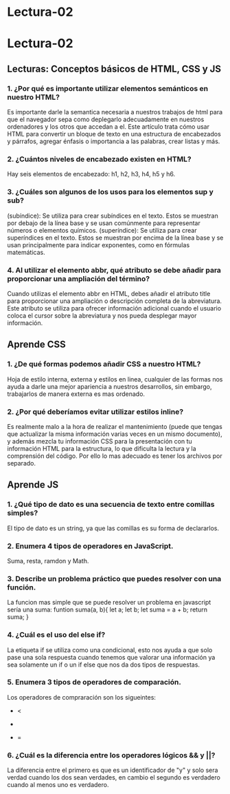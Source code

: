 # Lectura-02
# Lectura-02

## Lecturas: Conceptos básicos de HTML, CSS y JS
### 1. ¿Por qué es importante utilizar elementos semánticos en nuestro HTML?
Es importante darle la semantica necesaria a nuestros trabajos de html para que el navegador sepa como deplegarlo adecuadamente en nuestros ordenadores y los otros que accedan a el. Este artículo trata cómo usar HTML para convertir un bloque de texto en una estructura de encabezados y párrafos, agregar énfasis o importancia a las palabras, crear listas y más.

### 2. ¿Cuántos niveles de encabezado existen en HTML?
Hay seis elementos de encabezado:
h1, h2, h3, h4, h5 y h6.

### 3. ¿Cuáles son algunos de los usos para los elementos sup y sub?
(subíndice): Se utiliza para crear subíndices en el texto. Estos se muestran por debajo de la línea base y se usan comúnmente para representar números o elementos químicos.
(superíndice): Se utiliza para crear superíndices en el texto. Estos se muestran por encima de la línea base y se usan principalmente para indicar exponentes, como en fórmulas matemáticas.

### 4. Al utilizar el elemento abbr, qué atributo se debe añadir para proporcionar una ampliación del término?
Cuando utilizas el elemento abbr en HTML, debes añadir el atributo title para proporcionar una ampliación o descripción completa de la abreviatura. Este atributo se utiliza para ofrecer información adicional cuando el usuario coloca el cursor sobre la abreviatura y nos pueda desplegar mayor información.

## Aprende CSS
### 1. ¿De qué formas podemos añadir CSS a nuestro HTML?
Hoja de estilo interna, externa y estilos en linea, cualquier de las formas nos ayuda a darle una mejor apariencia a nuestros desarrollos, sin embargo, trabajarlos de manera externa es mas ordenado.

### 2. ¿Por qué deberíamos evitar utilizar estilos inline?
Es realmente malo a la hora de realizar el mantenimiento (puede que tengas que actualizar la misma información varias veces en un mismo documento), y además mezcla tu información CSS para la presentación con tu información HTML para la estructura, lo que dificulta la lectura y la comprensión del código. Por ello lo mas adecuado es tener los archivos por separado.

## Aprende JS
### 1. ¿Qué tipo de dato es una secuencia de texto entre comillas simples?
El tipo de dato es un string, ya que las comillas es su forma de declararlos.

### 2. Enumera 4 tipos de operadores en JavaScript.
Suma, resta, ramdon y Math.

### 3. Describe un problema práctico que puedes resolver con una función.
La funcion mas simple que se puede resolver un problema en javascript sería una suma:
funtion suma(a, b){
let a;
let b;
let suma = a + b;
return suma;
}

### 4. ¿Cuál es el uso del else if?
La etiqueta if se utiliza como una condicional, esto nos ayuda a que solo pase una sola respuesta cuando tenemos que valorar una información ya sea solamente un if o un if else que nos da dos tipos de respuestas.

### 5. Enumera 3 tipos de operadores de comparación.
Los operadores de compraración son los sigueintes:
- < 
- >
- = 

### 6. ¿Cuál es la diferencia entre los operadores lógicos && y ||?
La diferencia entre el primero es que es un identificador de "y" y solo sera verdad cuando los dos sean verdades, en cambio el segundo es verdadero cuando al menos uno es verdadero.
